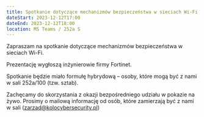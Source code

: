 ```yaml
---
title: Spotkanie dotyczące mechanizmów bezpieczeństwa w sieciach Wi-Fi
dateStart: 2023-12-12T17:00
dateEnd: 2023-12-12T18:00
location: MS Teams / 252a S
---
```


Zapraszam na spotkanie dotyczące mechanizmów bezpieczeństwa w sieciach Wi-Fi. 

Prezentację wygłoszą inżynierowie firmy Fortinet.

Spotkanie będzie miało formułę hybrydową – osoby, które mogą być z nami w sali 252a/100 (tzw. sztab).

Zachęcamy do skorzystania z okazji bezpośredniego udziału w pokazie na żywo. 
Prosimy o mailową informację od osób, które zamierzają być z nami w sali (zarzad@kolocybersecurity.pl)